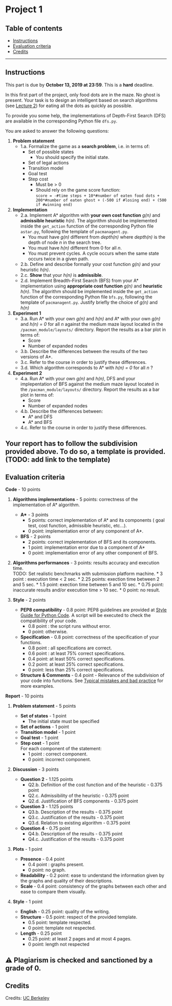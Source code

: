 # Project 1

## Table of contents

- [Instructions](#instructions)
- [Evaluation criteria](#evaluation-criteria)	
- [Credits](#credits)

---

## Instructions

This part is due by **October 13, 2019 at 23:59**. This is a **hard** deadline.

In this first part of the project, only food dots are in the maze. No ghost is present.
Your task is to design an intelligent based on search algorithms (see [Lecture 2](https://glouppe.github.io/info8006-introduction-to-ai/?p=lecture2.md)) for eating all the dots as quickly as possible.

To provide you some help, the implementations of Depth-First Search (DFS) are available in the corresponding Python file `dfs.py`. 

You are asked to answer the following questions:
 1. **Problem statement**
	 - 1.a. Formalize the game as a **search problem**, i.e. in terms of:
		 - Set of possible states 
			 - You should specify the initial state.
		 - Set of legal actions
		 - Transition model
		 - Goal test
		 - Step cost
			 - Must be > 0
			 - Should rely on the game score function:  <br/>	`score = -#time steps + 10*#number of eaten food dots + 200*#number of eaten ghost + (-500 if #losing end) + (500 if #winning end)`
 2.  **Implementation**
	 - 2.a. Implement A* algorithm with **your own cost function** *g(n)*  and **admissible heuristic** *h(n)*. The algorithm should be implemented inside the `get_action` function of the corresponding Python file `astar.py`, following the template of `pacmanagent.py`.
		 - You must have *g(n)* different from *depth(n)* where *depth(n)* is the depth of node *n* in the search tree.
		 - You must have *h(n)* different from 0 for all *n*.
		 - You must prevent cycles. A cycle occurs when the same state occurs twice in a given path.
	  - 2.b. Define and describe formally your cost function *g(n)* and your heuristic *h(n)*.
	  - 2.c. **Show** that your *h(n)* is **admissible**.
	  - 2.d. Implement Breadth-First Search (BFS) from your A* implementation using **appropriate cost function** *g(n)*  and **heuristic** *h(n)*. The algorithm should be implemented inside the `get_action` function of the corresponding Python file `bfs.py`, following the template of `pacmanagent.py`. Justify briefly the choice of *g(n)* and *h(n)*
 3. **Experiment 1** 
	 - 3.a. Run A* with your own *g(n)* and *h(n)* and  A* with your own *g(n)* and *h(n) = 0* for all *n* against the medium maze layout located in the  `/pacman_module/layouts/` directory. Report the results as a bar plot in terms of:
		 - Score
		 - Number of expanded nodes
	- 3.b. Describe the differences between the results of the two versions of A*.
	- 3.c. Refer to the course in order to justify these differences.
	- 3.d. Which algorithm corresponds to A* with *h(n) = 0* for all *n* ? 
 4. **Experiment 2** 
	 - 4.a. Run A* with your own *g(n)* and *h(n)*, DFS and your implepentation of BFS against the medium maze layout located in the  `/pacman_module/layouts/` directory. Report the results as a bar plot in terms of:
		 - Score
		 - Number of expanded nodes
	  - 4.b. Describe the differences between: 
		  - A* and DFS
		  - A* and BFS
	  - 4.c. Refer to the course in order to justify these differences.

Your report has to follow the subdivision provided above. To do so, a template is provided. (TODO: add link to the template) 	
---

## Evaluation criteria

**Code** - 10 points
1. **Algorithms implementations** - 5 points: correctness of the implementation of A* algorithm.
	* **A\*** - 3 points 
		* 5 points: correct implementation of A* and its components ( goal test, cost function, admissible heuristic, etc...).
		* 0 point: implementation error of any component of A*.
	* **BFS** - 2 points 
		* 2 points: correct implementation of BFS and its components.
		* 1 point: implementation error due to a component of A*
		* 0 point: implementation error of any other component of BFS.

2. **Algorithms performances** - 3 points: results accuracy and execution time. <br/> TODO: Set realistic benchmarks with submission platform machine.
		* 3 point : execution time < 2 sec.
		* 2.25 points: exection time between 2 and 5 sec.
		* 1.5 point: exection time between 5 and 10 sec.
		* 0.75 point: inaccurate results and/or execution time > 10 sec.
		* 0 point: no result.

3. **Style** - 2 points
	* **PEP8 compatibility** - 0.8 point: PEP8 guidelines are provided at [Style Guide for Python Code](https://www.python.org/dev/peps/pep-0008/).  A script will be executed to check the compatibility of your code. 
		* 0.8 point : the script runs without error.
		* 0 point: otherwise.
	* **Specification** - 0.8 point: correctness of the specification of your functions.
		* 0.8 point : all specifications are correct.
		* 0.6 point : at least 75% correct specifications.
		* 0.4 point: at least 50% correct specifications.
		* 0.2 point: at least 25% correct specifications.
		* 0 point: less than 25% correct specifications.
	 * **Structure & Comments** - 0.4 point - Relevance of the subdivision of your code into functions. See [Typical mistakes and bad practice](#typical-mistakes-and-bad-practice) for more examples.

**Report** - 10 points

1. **Problem statement** - 5 points
	* **Set of states** - 1 point
		* The initial state must be specified
	* **Set of actions** - 1 point
	* **Transition model** - 1 point 
	* **Goal test** - 1 point
	* **Step cost** - 1 point<br/> For each component of the statement:
		* 1 point : correct component.
		* 0 point: incorrect component.
	
2. **Discussion** - 3 points
	* **Question 2** - 1.125 points
		* Q2.b. Definition of the cost function and of the heuristic - 0.375 point
		* Q2.c. Admissibility of the heuristic - 0.375 point
		* Q2.d. Justification of BFS components - 0.375 point
	* **Question 3** - 1.125 points
		* Q3.b. Description of the results - 0.375 point
		* Q3.c. Justification of the results - 0.375 point
		* Q3.d. Relation to existing algorithm - 0.375 point
	* **Question 4** - 0.75 point
		* Q4.b. Description of the results - 0.375 point
		* Q4.c. Justification of the results - 0.375 point

3. **Plots** - 1 point
	* **Presence** - 0.4 point
		* 0.4 point : graphs present.
		* 0 point: no graph.
	* **Readability** - 0.2 point: ease to understand the information given by the graphs and quality of their descriptions.
	* **Scale** - 0.4 point: consistency of the graphs between each other and ease to compare them visually. 
		
4. **Style** - 1 point
	* **English** - 0.25 point: quality of the writing.
	* **Structure** - 0.5 point: respect of the provided template.
		* 0.5 point: template respected.
		* 0 point: template not respected. 
	* **Length** - 0.25 point
		* 0.25 point: at least 2 pages and at most 4 pages.
		* 0 point: length not respected

:warning: Plagiarism is checked and sanctioned by a grade of 0.
---

## Credits

Credits: [UC Berkeley](http://ai.berkeley.edu/project_overview.html)
